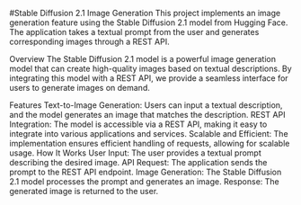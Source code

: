 #Stable Diffusion 2.1 Image Generation
This project implements an image generation feature using the Stable Diffusion 2.1 model from Hugging Face. The application takes a textual prompt from the user and generates corresponding images through a REST API.

Overview
The Stable Diffusion 2.1 model is a powerful image generation model that can create high-quality images based on textual descriptions. By integrating this model with a REST API, we provide a seamless interface for users to generate images on demand.

Features
Text-to-Image Generation: Users can input a textual description, and the model generates an image that matches the description.
REST API Integration: The model is accessible via a REST API, making it easy to integrate into various applications and services.
Scalable and Efficient: The implementation ensures efficient handling of requests, allowing for scalable usage.
How It Works
User Input: The user provides a textual prompt describing the desired image.
API Request: The application sends the prompt to the REST API endpoint.
Image Generation: The Stable Diffusion 2.1 model processes the prompt and generates an image.
Response: The generated image is returned to the user.
